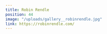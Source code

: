 ```yaml
---
title: Robin Rendle
position: 44
image: "/uploads/gallery__robinrendle.jpg"
link: https://robinrendle.com/
---
```


